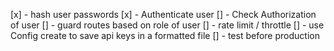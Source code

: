 [x] - hash user passwords
[x] - Authenticate user
[] - Check Authorization of user
[] - guard routes based on role of user
[] - rate limit / throttle
[] - use Config create to save api keys in a formatted file
[] - test before production
